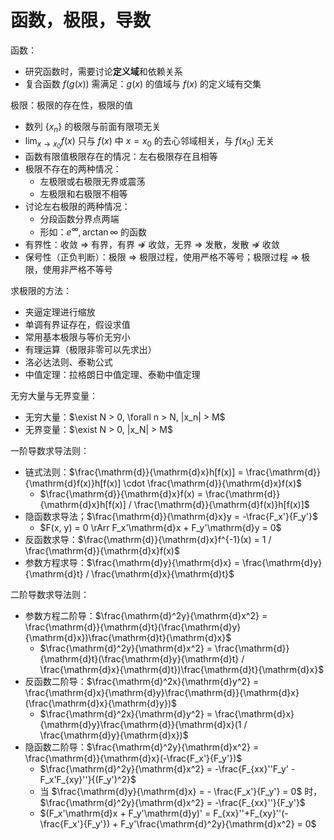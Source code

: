 # 函数，极限，导数

函数：

- 研究函数时，需要讨论**定义域**和依赖关系
- 复合函数 $f(g(x))$ 需满足：$g(x)$ 的值域与 $f(x)$ 的定义域有交集

极限：极限的存在性，极限的值

- 数列 $\left \{ x_n \right\}$ 的极限与前面有限项无关
- $\lim_{x \to x_0}f(x)$ 只与 $f(x)$ 中 $x = x_0$ 的去心邻域相关，与 $f(x_0)$ 无关
- 函数有限值极限存在的情况：左右极限存在且相等
- 极限不存在的两种情况：
  - 左极限或右极限无界或震荡
  - 左极限和右极限不相等
- 讨论左右极限的两种情况：
  - 分段函数分界点两端
  - 形如：$e^\infty, \arctan\infty$ 的函数
- 有界性：收敛 $\Rightarrow$ 有界，有界 $\nRightarrow$ 收敛，无界 $\Rightarrow$ 发散，发散 $\nRightarrow$ 收敛
- 保号性（正负判断）：极限 $\Rightarrow$ 极限过程，使用严格不等号；极限过程 $\Rightarrow$ 极限，使用非严格不等号

求极限的方法：

- 夹逼定理进行缩放
- 单调有界证存在，假设求值
- 常用基本极限与等价无穷小
- 有理运算（极限非零可以先求出）
- 洛必达法则、泰勒公式
- 中值定理：拉格朗日中值定理、泰勒中值定理

无穷大量与无界变量：

- 无穷大量：$\exist N > 0, \forall n > N, |x_n| > M$
- 无界变量：$\exist N > 0, |x_N| > M$

一阶导数求导法则：

- 链式法则：$\frac{\mathrm{d}}{\mathrm{d}x}h[f(x)] = \frac{\mathrm{d}}{\mathrm{d}f(x)}h[f(x)] \cdot \frac{\mathrm{d}}{\mathrm{d}x}f(x)$
  - $\frac{\mathrm{d}}{\mathrm{d}x}f(x) = \frac{\mathrm{d}}{\mathrm{d}x}h[f(x)] / \frac{\mathrm{d}}{\mathrm{d}f(x)}h[f(x)]$
- 隐函数求导法；$\frac{\mathrm{d}}{\mathrm{d}x}y = -\frac{F_x'}{F_y'}$
  - $F(x, y) = 0 \rArr F_x'\mathrm{d}x + F_y'\mathrm{d}y = 0$
- 反函数求导：$\frac{\mathrm{d}}{\mathrm{d}x}f^{-1}(x) = 1 / \frac{\mathrm{d}}{\mathrm{d}x}f(x)$
- 参数方程求导：$\frac{\mathrm{d}y}{\mathrm{d}x} = \frac{\mathrm{d}y}{\mathrm{d}t} / \frac{\mathrm{d}x}{\mathrm{d}t}$

二阶导数求导法则：

- 参数方程二阶导：$\frac{\mathrm{d}^2y}{\mathrm{d}x^2} = \frac{\mathrm{d}}{\mathrm{d}t}(\frac{\mathrm{d}y}{\mathrm{d}x})\frac{\mathrm{d}t}{\mathrm{d}x}$
  - $\frac{\mathrm{d}^2y}{\mathrm{d}x^2} = \frac{\mathrm{d}}{\mathrm{d}t}(\frac{\mathrm{d}y}{\mathrm{d}t} / \frac{\mathrm{d}x}{\mathrm{d}t})\frac{\mathrm{d}t}{\mathrm{d}x}$
- 反函数二阶导：$\frac{\mathrm{d}^2x}{\mathrm{d}y^2} = \frac{\mathrm{d}x}{\mathrm{d}y}\frac{\mathrm{d}}{\mathrm{d}x}(\frac{\mathrm{d}x}{\mathrm{d}y})$
  - $\frac{\mathrm{d}^2x}{\mathrm{d}y^2} = \frac{\mathrm{d}x}{\mathrm{d}y}\frac{\mathrm{d}}{\mathrm{d}x}(1 / \frac{\mathrm{d}y}{\mathrm{d}x})$
- 隐函数二阶导：$\frac{\mathrm{d}^2y}{\mathrm{d}x^2} = \frac{\mathrm{d}}{\mathrm{d}x}(-\frac{F_x'}{F_y'})$
  - $\frac{\mathrm{d}^2y}{\mathrm{d}x^2} = -\frac{F_{xx}''F_y' - F_x'F_{xy}''}{(F_y')^2}$
  - 当 $\frac{\mathrm{d}y}{\mathrm{d}x} = - \frac{F_x'}{F_y'} = 0$ 时，$\frac{\mathrm{d}^2y}{\mathrm{d}x^2} = -\frac{F_{xx}''}{F_y'}$
  - $(F_x'\mathrm{d}x + F_y'\mathrm{d}y)' = F_{xx}''+F_{xy}''(-\frac{F_x'}{F_y'}) + F_y'\frac{\mathrm{d}^2y}{\mathrm{d}x^2} = 0$
